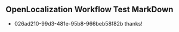 ## OpenLocalization Workflow Test MarkDown

* 026ad210-99d3-481e-95b8-966beb58f82b 
thanks!



<!--HONumber=Jan16_HO4-->
